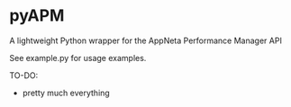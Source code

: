 # pyAPM

A lightweight Python wrapper for the AppNeta Performance Manager API

See example.py for usage examples.

TO-DO:

- pretty much everything